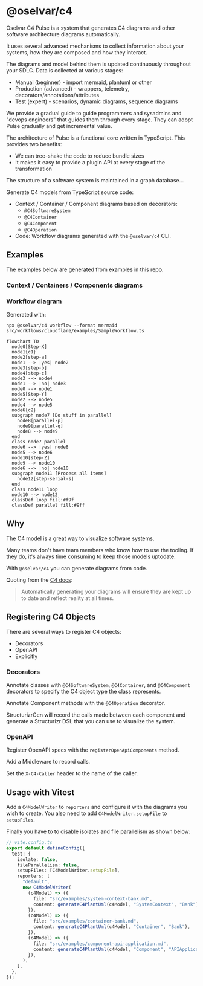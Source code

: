 # @oselvar/c4

Oselvar C4 Pulse is a system that generates C4 diagrams and other software architecture diagrams automatically.

It uses several advanced mechanisms to collect information about your systems, how they are composed and how they interact.

The diagrams and model behind them is updated continuously throughout your SDLC.
Data is collected at various stages:

- Manual (beginner) - import mermaid, plantuml or other
- Production (advanced) - wrappers, telemetry, decorators/annotations/attributes
- Test (expert) - scenarios, dynamic diagrams, sequence diagrams

We provide a gradual guide to guide programmers and sysadmins and "devops engineers"
that guides them through every stage. They can adopt Pulse gradually and get incremental value.

The architecture of Pulse is a functional core written in TypeScript. This provides two benefits:

- We can tree-shake the code to reduce bundle sizes
- It makes it easy to provide a plugin API at every stage of the transformation

The structure of a software system is maintained in a graph database...

Generate C4 models from TypeScript source code:

- Context / Container / Component diagrams based on decorators:
  - `@C4SoftwareSystem`
  - `@C4Container`
  - `@C4Component`
  - `@C4Operation`
- Code: Workflow diagrams generated with the `@oselvar/c4` CLI.

## Examples

The examples below are generated from examples in this repo.

### Context / Containers / Components diagrams

### Workflow diagram

Generated with:

    npx @oselvar/c4 workflow --format mermaid src/workflows/cloudflare/examples/SampleWorkflow.ts

```mermaid
flowchart TD
  node0[Step-X]
  node1{c1}
  node2[step-a]
  node1 --> |yes| node2
  node3[step-b]
  node4[step-c]
  node3 --> node4
  node1 --> |no| node3
  node0 --> node1
  node5[Step-Y]
  node2 --> node5
  node4 --> node5
  node6{c2}
  subgraph node7 [Do stuff in parallel]
    node8[parallel-p]
    node9[parallel-q]
    node8 --> node9
  end
  class node7 parallel
  node6 --> |yes| node8
  node5 --> node6
  node10[step-Z]
  node9 --> node10
  node6 --> |no| node10
  subgraph node11 [Process all items]
    node12[step-serial-s]
  end
  class node11 loop
  node10 --> node12
  classDef loop fill:#f9f
  classDef parallel fill:#9ff
```

## Why

The C4 model is a great way to visualize software systems.

Many teams don't have team members who know how to use the tooling.
If they do, it's always time consuming to keep those models uptodate.

With `@oselvar/c4` you can generate diagrams from code.

Quoting from the [C4 docs](https://c4model.com/diagrams/faq#will-the-diagrams-become-outdated-quickly):

> Automatically generating your diagrams will ensure they are kept up to date and reflect reality at all times.

## Registering C4 Objects

There are several ways to register C4 objects:

- Decorators
- OpenAPI
- Explicitly

### Decorators

Annotate classes with `@C4SoftwareSystem`, `@C4Container`, and `@C4Component` decorators to specify the C4 object type the class represents.

Annotate Component methods with the `@C4Operation` decorator.

StructurizrGen will record the calls made between each component and generate a Structurizr DSL that you can use to visualize the
system.

### OpenAPI

Register OpenAPI specs with the `registerOpenApiComponents` method.

Add a Middleware to record calls.

Set the `X-C4-Caller` header to the name of the caller.

## Usage with Vitest

Add a `C4ModelWriter` to `reporters` and configure it with the diagrams you wish to create.
You also need to add `C4ModelWriter.setupFile` to `setupFiles`.

Finally you have to to disable isolates and file parallelism as shown below:

```ts
// vite.config.ts
export default defineConfig({
  test: {
    isolate: false,
    fileParallelism: false,
    setupFiles: [C4ModelWriter.setupFile],
    reporters: [
      "default",
      new C4ModelWriter(
        (c4Model) => ({
          file: "src/examples/system-context-bank.md",
          content: generateC4PlantUml(c4Model, "SystemContext", "Bank"),
        }),
        (c4Model) => ({
          file: "src/examples/container-bank.md",
          content: generateC4PlantUml(c4Model, "Container", "Bank"),
        }),
        (c4Model) => ({
          file: "src/examples/component-api-application.md",
          content: generateC4PlantUml(c4Model, "Component", "APIApplication"),
        }),
      ),
    ],
  },
});
```
